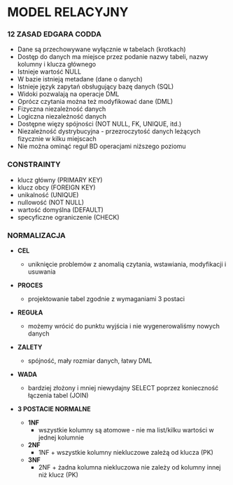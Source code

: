 # MODEL RELACYJNY

### 12 ZASAD EDGARA CODDA

- Dane są przechowywane wyłącznie w tabelach (krotkach)
- Dostęp do danych ma miejsce przez podanie nazwy tabeli, nazwy kolumny i klucza głównego
- Istnieje wartość NULL
- W bazie istnieją metadane (dane o danych)
- Istnieje język zapytań obsługujący bazę danych (SQL)
- Widoki pozwalają na operacje DML
- Oprócz czytania można też modyfikować dane (DML)
- Fizyczna niezależność danych
- Logiczna niezależność danych
- Dostępne więzy spójności (NOT NULL, FK, UNIQUE, itd.)
- Niezależność dystrybucyjna - przezroczytość danych leżących fizycznie w kilku miejscach
- Nie można ominąć reguł BD operacjami niższego poziomu

### CONSTRAINTY

- klucz główny (PRIMARY KEY)
- klucz obcy (FOREIGN KEY)
- unikalność (UNIQUE)
- nullowość (NOT NULL)
- wartość domyślna (DEFAULT)
- specyficzne ograniczenie (CHECK)

### NORMALIZACJA

- **CEL**
    - uniknięcie problemów z anomalią czytania, wstawiania, modyfikacji i usuwania
- **PROCES**
    - projektowanie tabel zgodnie z wymaganiami 3 postaci
- **REGUŁA**
    - możemy wrócić do punktu wyjścia i nie wygenerowaliśmy nowych danych
- **ZALETY**
    - spójność, mały rozmiar danych, łatwy DML
- **WADA**
    - bardziej złożony i mniej niewydajny SELECT poprzez konieczność łączenia tabel (JOIN)

- **3 POSTACIE NORMALNE**

    - **1NF**
        - wszystkie kolumny są atomowe - nie ma list/kilku wartości w jednej kolumnie
    - **2NF**
        - 1NF + wszystkie kolumny niekluczowe zależą od klucza (PK)
    - **3NF**
        - 2NF + żadna kolumna niekluczowa nie zależy od kolumny innej niż klucz (PK)